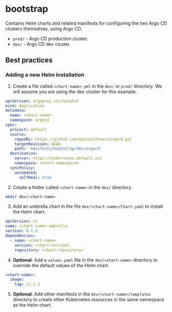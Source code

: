 # bootstrap

Contains Helm charts and related manifests for configuring the two Argo CD clusters themselves, using Argo CD.

- `prod/` - Argo CD production cluster.
- `dev/` - Argo CD dev cluster.

## Best practices

### Adding a new Helm installation

1. Create a file called `<chart-name>.yml` in the `dev/` or `prod/` directory.
   We will assume you are using the dev cluster for this example.

```yaml
apiVersion: argoproj.io/v1alpha1
kind: Application
metadata:
  name: <chart-name>
  namespace: argocd
spec:
  project: default
  source:
    repoURL: https://github.com/OysteinThuen/argocd.git
    targetRevision: HEAD
    path: 'manifests/bootstrap/dev/argocd'
  destination:
    server: https://kubernetes.default.svc
    namespace: <chart-namespace>
  syncPolicy:
    automated:
      selfHeal: true
```

2. Create a folder called `<chart-name>` in the `dev/` directory.

```bash
mkdir dev/<chart-name>
```

3. Add an umbrella chart in the file `dev/<chart-name>/Chart.yaml` to install the Helm chart.

```yaml
apiVersion: v2
name: <chart-name>-umbrella
version: 0.1.0
dependencies:
  - name: <chart-name>
    version: <chart-version>
    repository: <chart-repository>
```

4. **Optional**: Add a `values.yaml` file in the `dev/<chart-name>` directory to override the default values of the Helm chart.

```yaml
<chart-name>:
  image:
    tag: v1.2.3
```

5. **Optional**: Add other manifests in the `dev/<chart-name>/templates` directory to create other Kubernetes resources in the same namespace as the Helm chart.
